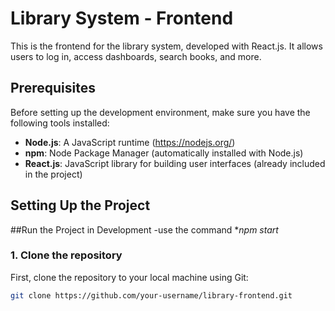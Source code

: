 # Library System - Frontend

This is the frontend for the library system, developed with React.js. It allows users to log in, access dashboards, search books, and more.

## Prerequisites

Before setting up the development environment, make sure you have the following tools installed:

- **Node.js**: A JavaScript runtime (https://nodejs.org/)
- **npm**: Node Package Manager (automatically installed with Node.js)
- **React.js**: JavaScript library for building user interfaces (already included in the project)

## Setting Up the Project

##Run the Project in Development
-use the command **npm start*

### 1. Clone the repository

First, clone the repository to your local machine using Git:

```bash
git clone https://github.com/your-username/library-frontend.git

